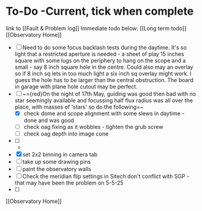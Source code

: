 
# To-Do -Current, tick when complete
link to [[Fault & Problem log]]
Immediate todo below:            [[Long term todo]]     [[Observatory Home]]

- [ ] Need to do some focus backlash tests during the daytime. It's so light that a restricted aperture is needed - a sheet of play 15 inches square with some lugs on the periphery to hang on the scope and a small  - say 8 inch square hole in the centre. Could also may an overlay so if 8 inch sq lets in too much light a six inch sq overlay might work. I guess the hole has to be larger than the central obstruction. The board in garage with plane hole cutout may be perfect. 
- [ ] ~={red}On the night of 17th May, guiding was good then bad with no star seemingly available and focussing half flux radius was all over the place, with masses of 'stars' so do the following=~
	- [x] check dome and scope alignment with some slews in daytime - done and was good
	- [ ] check oag fixing as it wobbles - tighten the grub screw
	- [ ] check oag depth into image cone
- [ ] - 
- [x] set 2x2 binning in camera tab
- [ ] take up some drawing pins
- [ ] paint the observatory walls
- [ ] Check the meridian flip settings in Sitech don't conflict with SGP - that may have been the problem on 5-5-25
- [ ] 



[[Observatory Home]]

